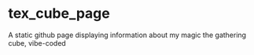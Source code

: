 # tex_cube_page
A static github page displaying information about my magic the gathering cube, vibe-coded
